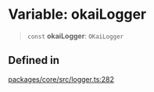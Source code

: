 # Variable: okaiLogger

> `const` **okaiLogger**: `OKaiLogger`

## Defined in

[packages/core/src/logger.ts:282](https://github.com/okcashpro/okai/blob/7fcf54e7fb2ba027d110afcc319c0b01b3f181dc/packages/core/src/logger.ts#L282)
